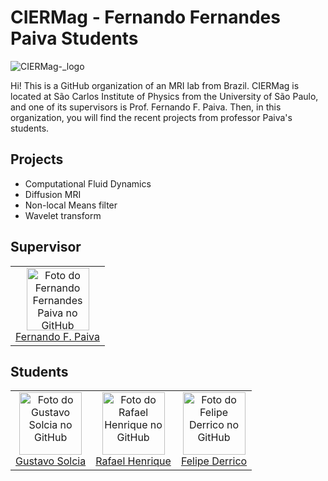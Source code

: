 # CIERMag - Fernando Fernandes Paiva Students

![CIERMag-_logo](https://user-images.githubusercontent.com/63120865/148411049-3d3fdb67-acf6-40eb-b0a8-7a3a9b9d87ea.png)

Hi! This is a GitHub organization of an MRI lab from Brazil. CIERMag is located at São Carlos Institute of Physics from the University of São Paulo, and one of its supervisors is Prof. Fernando F. Paiva. Then, in this organization, you will find the recent projects from professor Paiva's students.

## Projects

* Computational Fluid Dynamics
* Diffusion MRI
* Non-local Means filter
* Wavelet transform

## Supervisor

<table>
  <tr>
    <td align="center">
      <a href="#">
        <img src="https://github.com/ffpaiva.png?size=100" width="100px;" alt="Foto do Fernando Fernandes Paiva no GitHub"/><br>
        <sub>
          <a href="https://github.com/ffpaiva">Fernando F. Paiva</a>
        </sub>
      </a>
    </td>
  </tr>
</table>

## Students

<table>
  <tr>
    <td align="center">
      <a href="#">
        <img src="https://github.com/GustavoSolcia.png?size=100" width="100px;" alt="Foto do Gustavo Solcia no GitHub"/><br>
        <sub>
          <a href="https://github.com/GustavoSolcia">Gustavo Solcia</a>
        </sub>
      </a>
    </td>
    <td align="center">
      <a href="#">
        <img src="https://github.com/rafhenri.png?size=100" width="100px;" alt="Foto do Rafael Henrique no GitHub"/><br>
        <sub>
          <a href="https://github.com/rafhenri">Rafael Henrique</a>
        </sub>
      </a>
    </td>
    <td align="center">
      <a href="#">
        <img src="https://github.com/felipederrico.png?size=100" width="100px;" alt="Foto do Felipe Derrico no GitHub"/><br>
        <sub>
          <a href="https://github.com/felipederrico">Felipe Derrico</a>
        </sub>
      </a>
    </td>
  </tr>
</table>

